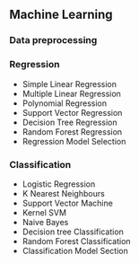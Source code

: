 
## Machine Learning

### Data preprocessing

### Regression
- Simple Linear Regression
- Multiple Linear Regression
- Polynomial Regression
- Support Vector Regression
- Decision Tree Regression
- Random Forest Regression
- Regression Model Selection

### Classification
- Logistic Regression
- K Nearest Neighbours
- Support Vector Machine
- Kernel SVM
- Naive Bayes
- Decision tree Classification
- Random Forest Classification
- Classification Model Section

